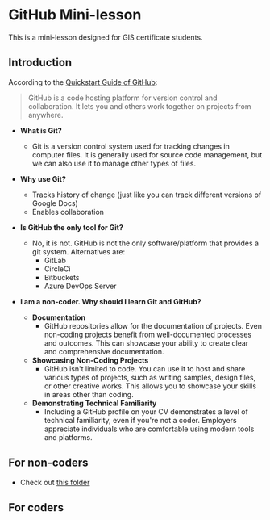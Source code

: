 # GitHub Mini-lesson
 
This is a mini-lesson designed for GIS certificate students.

## Introduction
According to the [Quickstart Guide of GitHub](https://docs.github.com/en/get-started/quickstart/hello-world):
>GitHub is a code hosting platform for version control and collaboration. It lets you and others work together on projects from anywhere.

- **What is Git?**
  - Git is a version control system used for tracking changes in computer files. It is generally used for source code management, but we can also use it to manage other types of files.
 
- **Why use Git?**
  - Tracks history of change (just like you can track different versions of Google Docs)
  - Enables collaboration 
- **Is GitHub the only tool for Git?**
  - No, it is not. GitHub is not the only software/platform that provides a git system. Alternatives are:
    - GitLab
    - CircleCi
    - Bitbuckets
    - Azure DevOps Server
- **I am a non-coder. Why should I learn Git and GitHub?**
  - **Documentation**
    - GitHub repositories allow for the documentation of projects. Even non-coding projects benefit from well-documented processes and outcomes. This can showcase your ability to create clear and comprehensive documentation.
  - **Showcasing Non-Coding Projects**
    - GitHub isn't limited to code. You can use it to host and share various types of projects, such as writing samples, design files, or other creative works. This allows you to showcase your skills in areas other than coding.
  - **Demonstrating Technical Familiarity**
    - Including a GitHub profile on your CV demonstrates a level of technical familiarity, even if you're not a coder. Employers appreciate individuals who are comfortable using modern tools and platforms.


## For non-coders

- Check out [this folder](https://github.com/jiashenyue/github-mini-lesson/tree/main/non-coder)

## For coders
